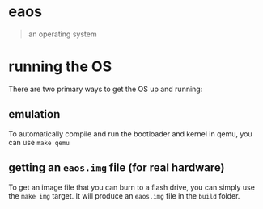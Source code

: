 # eaos
> an operating system

# running the OS
There are two primary ways to get the OS up and running:
## emulation
To automatically compile and run the bootloader and kernel in qemu,
you can use `make qemu`

## getting an `eaos.img` file (for real hardware)
To get an image file that you can burn to a flash drive,
you can simply use the `make img` target. It will produce an
`eaos.img` file in the `build` folder.
